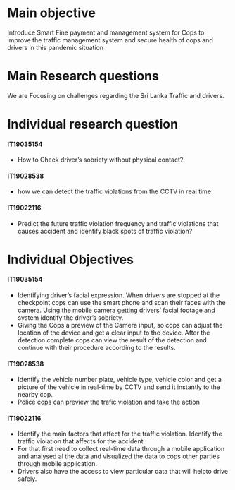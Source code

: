 # Main objective

Introduce Smart Fine payment and management system for Cops to improve the traffic management system and secure health of cops and drivers in this pandemic situation

# Main Research questions

We are Focusing on challenges regarding the Sri Lanka Traffic and drivers. 

# Individual research question

#### **IT19035154**
* How to Check driver’s sobriety without physical contact?

#### **IT19028538**
* how we can detect the traffic violations from the CCTV in real time 

#### **IT19022116**
* Predict the future traffic violation frequency and traffic violations that causes accident and identify black spots of traffic violation? 

# Individual Objectives

#### **IT19035154**
*	Identifying driver’s facial expression. When drivers are stopped at the checkpoint cops can use the smart phone and scan their faces with the camera. Using the mobile camera getting drivers’ facial footage and system identify the driver’s sobriety.
*	Giving the Cops a preview of the Camera input, so cops can adjust the location of the device and get a clear input to the device. After the detection complete cops can view the result of the detection and continue with their procedure according to the results.


#### **IT19028538**

* Identify the vehicle number plate, vehicle type, vehicle color and get a picture of the vehicle in real-time by CCTV and send it instantly to the nearby cop. 
* Police cops can preview the trafic violation and take the action

#### **IT19022116**
* Identify the main factors that affect for the traffic violation. Identify the traffic violation that affects for the accident.
* For that first need to collect real-time data through a mobile application and analysed al the data and visualized the data to cops other parties through mobile application.
* Drivers also have the access to view particular data that will helpto drive safely.
